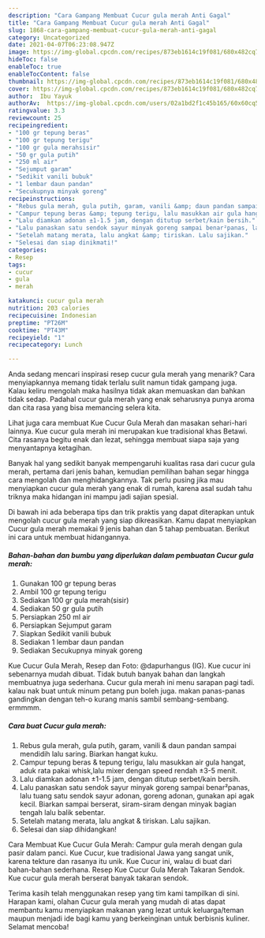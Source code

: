 ```yaml
---
description: "Cara Gampang Membuat Cucur gula merah Anti Gagal"
title: "Cara Gampang Membuat Cucur gula merah Anti Gagal"
slug: 1868-cara-gampang-membuat-cucur-gula-merah-anti-gagal
category: Uncategorized
date: 2021-04-07T06:23:08.947Z
image: https://img-global.cpcdn.com/recipes/873eb1614c19f081/680x482cq70/cucur-gula-merah-foto-resep-utama.jpg
hideToc: false
enableToc: true
enableTocContent: false
thumbnail: https://img-global.cpcdn.com/recipes/873eb1614c19f081/680x482cq70/cucur-gula-merah-foto-resep-utama.jpg
cover: https://img-global.cpcdn.com/recipes/873eb1614c19f081/680x482cq70/cucur-gula-merah-foto-resep-utama.jpg
author:  Ibu Yayuk
authorAv:  https://img-global.cpcdn.com/users/02a1bd2f1c45b165/60x60cq50/avatar.jpg
ratingvalue: 3.3
reviewcount: 25
recipeingredient:
- "100 gr tepung beras"
- "100 gr tepung terigu"
- "100 gr gula merahsisir"
- "50 gr gula putih"
- "250 ml air"
- "Sejumput garam"
- "Sedikit vanili bubuk"
- "1 lembar daun pandan"
- "Secukupnya minyak goreng"
recipeinstructions:
- "Rebus gula merah, gula putih, garam, vanili &amp; daun pandan sampai mendidih lalu saring. Biarkan hangat kuku."
- "Campur tepung beras &amp; tepung terigu, lalu masukkan air gula hangat, aduk rata pakai whisk,lalu mixer dengan speed rendah ±3-5 menit."
- "Lalu diamkan adonan ±1-1.5 jam, dengan ditutup serbet/kain bersih."
- "Lalu panaskan satu sendok sayur minyak goreng sampai benar²panas, lalu tuang satu sendok sayur adonan, goreng adonan, gunakan api agak kecil. Biarkan sampai berserat, siram-siram dengan minyak bagian tengah lalu balik sebentar."
- "Setelah matang merata, lalu angkat &amp; tiriskan. Lalu sajikan."
- "Selesai dan siap dinikmati!"
categories:
- Resep
tags:
- cucur
- gula
- merah

katakunci: cucur gula merah 
nutrition: 203 calories
recipecuisine: Indonesian
preptime: "PT26M"
cooktime: "PT43M"
recipeyield: "1"
recipecategory: Lunch

---
```



Anda sedang mencari inspirasi resep cucur gula merah yang menarik? Cara menyiapkannya memang tidak terlalu sulit namun tidak gampang juga. Kalau keliru mengolah maka hasilnya tidak akan memuaskan dan bahkan tidak sedap. Padahal cucur gula merah yang enak seharusnya punya aroma dan cita rasa yang bisa memancing selera kita.


Lihat juga cara membuat Kue Cucur Gula Merah dan masakan sehari-hari lainnya. Kue cucur gula merah ini merupakan kue tradisional khas Betawi. Cita rasanya begitu enak dan lezat, sehingga membuat siapa saja yang menyantapnya ketagihan.

Banyak hal yang sedikit banyak mempengaruhi kualitas rasa dari cucur gula merah, pertama dari jenis bahan, kemudian pemilihan bahan segar hingga cara mengolah dan menghidangkannya. Tak perlu pusing jika mau menyiapkan cucur gula merah yang enak di rumah, karena asal sudah tahu triknya maka hidangan ini mampu jadi sajian spesial.


Di bawah ini ada beberapa tips dan trik praktis yang dapat diterapkan untuk mengolah cucur gula merah yang siap dikreasikan. Kamu dapat menyiapkan Cucur gula merah memakai 9 jenis bahan dan 5 tahap pembuatan. Berikut ini cara untuk membuat hidangannya.

<!--inarticleads1-->

##### Bahan-bahan dan bumbu yang diperlukan dalam pembuatan Cucur gula merah:

1. Gunakan 100 gr tepung beras
1. Ambil 100 gr tepung terigu
1. Sediakan 100 gr gula merah(sisir)
1. Sediakan 50 gr gula putih
1. Persiapkan 250 ml air
1. Persiapkan Sejumput garam
1. Siapkan Sedikit vanili bubuk
1. Sediakan 1 lembar daun pandan
1. Sediakan Secukupnya minyak goreng


Kue Cucur Gula Merah, Resep dan Foto: @dapurhangus (IG). Kue cucur ini sebenarnya mudah dibuat. Tidak butuh banyak bahan dan langkah membuatnya juga sederhana. Cucur gula merah ini menu sarapan pagi tadi. kalau nak buat untuk minum petang pun boleh juga. makan panas-panas gandingkan dengan teh-o kurang manis sambil sembang-sembang. ermmmm. 

<!--inarticleads2-->

##### Cara buat Cucur gula merah:

1. Rebus gula merah, gula putih, garam, vanili &amp; daun pandan sampai mendidih lalu saring. Biarkan hangat kuku.
1. Campur tepung beras &amp; tepung terigu, lalu masukkan air gula hangat, aduk rata pakai whisk,lalu mixer dengan speed rendah ±3-5 menit.
1. Lalu diamkan adonan ±1-1.5 jam, dengan ditutup serbet/kain bersih.
1. Lalu panaskan satu sendok sayur minyak goreng sampai benar²panas, lalu tuang satu sendok sayur adonan, goreng adonan, gunakan api agak kecil. Biarkan sampai berserat, siram-siram dengan minyak bagian tengah lalu balik sebentar.
1. Setelah matang merata, lalu angkat &amp; tiriskan. Lalu sajikan.
1. Selesai dan siap dihidangkan!

Cara Membuat Kue Cucur Gula Merah: Campur gula merah dengan gula pasir dalam panci. Kue Cucur, kue tradisional Jawa yang sangat unik, karena tekture dan rasanya itu unik. Kue Cucur ini, walau di buat dari bahan-bahan sederhana. Resep Kue Cucur Gula Merah Takaran Sendok. Kue cucur gula merah berserat banyak takaran sendok. 

Terima kasih telah menggunakan resep yang tim kami tampilkan di sini. Harapan kami, olahan Cucur gula merah yang mudah di atas dapat membantu kamu menyiapkan makanan yang lezat untuk keluarga/teman maupun menjadi ide bagi kamu yang berkeinginan untuk berbisnis kuliner. Selamat mencoba!
